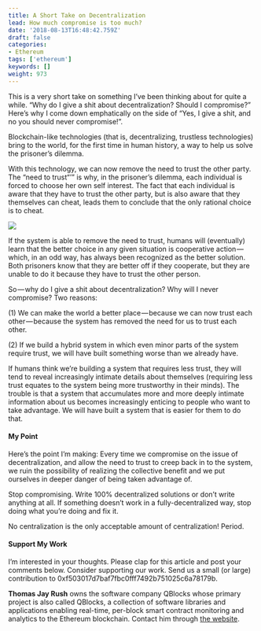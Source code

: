 ```yaml
---
title: A Short Take on Decentralization
lead: How much compromise is too much?
date: '2018-08-13T16:48:42.759Z'
draft: false
categories:
- Ethereum
tags: ['ethereum']
keywords: []
weight: 973
---
```


This is a very short take on something I’ve been thinking about for quite a while. “Why do I give a shit about decentralization? Should I compromise?” Here’s why I come down emphatically on the side of “Yes, I give a shit, and no you should never compromise!”.

Blockchain-like technologies (that is, decentralizing, trustless technologies) bring to the world, for the first time in human history, a way to help us solve the prisoner’s dilemma.

With this technology, we can now remove the need to trust the other party. The “need to trust“’” is why, in the prisoner’s dilemma, each individual is forced to choose her own self interest. The fact that each individual is aware that they have to trust the other party, but is also aware that they themselves can cheat, leads them to conclude that the only rational choice is to cheat.

![](/blog/img/027-A-Short-Take-on-Decentralization-001.png)

If the system is able to remove the need to trust, humans will (eventually) learn that the better choice in any given situation is cooperative action — which, in an odd way, has always been recognized as the better solution. Both prisoners know that they are better off if they cooperate, but they are unable to do it because they have to trust the other person.

So — why do I give a shit about decentralization? Why will I never compromise? Two reasons:

(1) We can make the world a better place — because we can now trust each other — because the system has removed the need for us to trust each other.

(2) If we build a hybrid system in which even minor parts of the system require trust, we will have built something worse than we already have.

If humans think we’re building a system that requires less trust, they will tend to reveal increasingly intimate details about themselves (requiring less trust equates to the system being more trustworthy in their minds). The trouble is that a system that accumulates more and more deeply intimate information about us becomes increasingly enticing to people who want to take advantage. We will have built a system that is easier for them to do that.

#### My Point

Here’s the point I’m making: Every time we compromise on the issue of decentralization, and allow the need to trust to creep back in to the system, we ruin the possibility of realizing the collective benefit and we put ourselves in deeper danger of being taken advantage of.

Stop compromising. Write 100% decentralized solutions or don’t write anything at all. If something doesn’t work in a fully-decentralized way, stop doing what you’re doing and fix it.

No centralization is the only acceptable amount of centralization! Period.

#### Support My Work

I’m interested in your thoughts. Please clap for this article and post your comments below. Consider supporting our work. Send us a small (or large) contribution to 0xf503017d7baf7fbc0fff7492b751025c6a78179b.

**Thomas Jay Rush** owns the software company QBlocks whose primary project is also called QBlocks, a collection of software libraries and applications enabling real-time, per-block smart contract monitoring and analytics to the Ethereum blockchain. Contact him through [the website](http://trueblocks.io).
